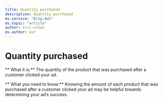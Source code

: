 ```yaml
---
title: Quantity purchased
description: Quantity purchased
ms.service: "Bing-Ads"
ms.topic: "article"
author: eric-urban
ms.author: eur
---
```


# Quantity purchased

**      What it is:**     The quantity of the product that was purchased after a customer clicked your ad.

**      What you need to know:**     Knowing the amount of each product that was purchased after a customer clicked your ad may be helpful towards determining your ad’s success.


